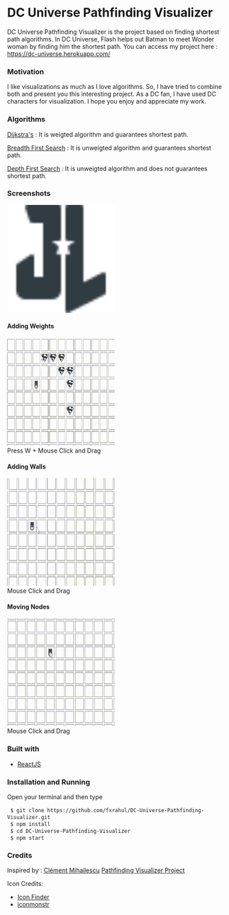 # DC Universe Pathfinding Visualizer
DC Universe Pathfinding Visualizer is the project based on finding shortest path algorithms. In DC Universe, Flash helps out Batman to meet Wonder woman by finding him the shortest path. You can access my project here : https://dc-universe.herokuapp.com/

### Motivation
I like visualizations as much as I love algorithms. So, I have tried to combine both and present you this interesting project. As a DC fan, I have used DC characters for visualization. I hope you enjoy and appreciate my work.

### Algorithms
[Dijkstra's](https://en.wikipedia.org/wiki/Dijkstra%27s_algorithm) : It is weigted algorithm and guarantees shortest path.

[Breadth First Search](https://en.wikipedia.org/wiki/Breadth-first_search) : It is unweigted algorithm and guarantees shortest path.

[Depth First Search](https://en.wikipedia.org/wiki/Depth-first_search) : It is unweigted algorithm and does not guarantees shortest path.


### Screenshots
<img src="https://github.com/fxrahul/DC-Universe-Pathfinding-Visualizer/blob/master/src/PathFinderVisualizer/images/justiceLeague.svg" alt = "Justice League" width="250px"
height = "250px" />

#### Adding Weights
<img src="https://github.com/fxrahul/DC-Universe-Pathfinding-Visualizer/blob/master/src/PathFinderVisualizer/images/addWeights.gif" alt = "Weights" width="250px"
height = "250px" />
<br/>
Press W + Mouse Click and Drag

#### Adding Walls
<img src="https://github.com/fxrahul/DC-Universe-Pathfinding-Visualizer/blob/master/src/PathFinderVisualizer/images/addWalls.gif" alt = "Walls" width="250px"
height = "250px" />
<br/>
Mouse Click and Drag

#### Moving Nodes
<img src="https://github.com/fxrahul/DC-Universe-Pathfinding-Visualizer/blob/master/src/PathFinderVisualizer/images/movingNodes.gif" alt = "Nodes" width="250px"
height = "250px" />
<br/>
Mouse Click and Drag

### Built with
* [ReactJS](https://reactjs.org/)

### Installation and Running

Open your terminal and then type

```
 $ git clone https://github.com/fxrahul/DC-Universe-Pathfinding-Visualizer.git 
 $ npm install
 $ cd DC-Universe-Pathfinding-Visualizer
 $ npm start
 ```
 
 ### Credits
 Inspired by :
 [Clément Mihailescu](https://github.com/clementmihailescu) [Pathfinding Visualizer Project](https://github.com/clementmihailescu/Pathfinding-Visualizer)
 
 Icon Credits:
 * <a href = "https://www.iconfinder.com/">Icon Finder</a>
 * <a href = "https://iconmonstr.com/">iconmonstr</a>

